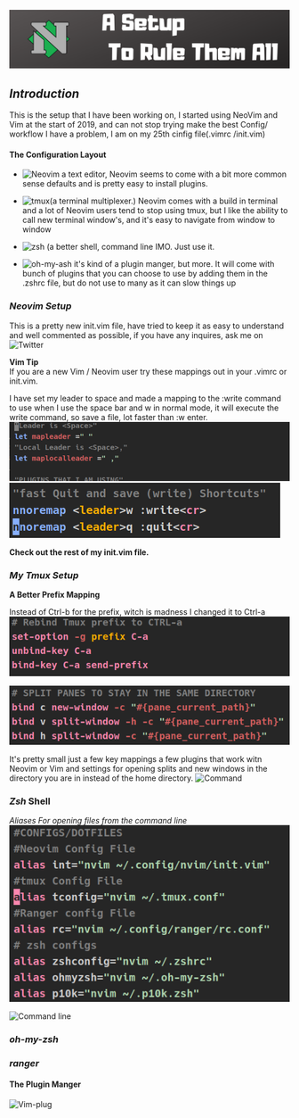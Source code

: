 ![Neovim](img/Githeader.png)
## *Introduction* 

This is the setup that I have been working on, I started using NeoVim and Vim at the start of 2019, and can not stop trying make the best Config/ workflow I have a problem, I am on my 25th cinfig file(.vimrc /init.vim)


#### **The Configuration Layout**
- ![Neovim](https://neovim.io/) a text editor, Neovim seems to come with a bit more common sense defaults and is pretty easy to install plugins.<br>


- ![tmux](https://github.com/tmux/tmux/wiki)(a terminal multiplexer.) Neovim comes with a build in terminal and a lot of Neovim users tend to stop using tmux, but I like the ability to call new terminal window's, and it's easy to navigate from window to window<br>
- ![zsh](https://gist.github.com/derhuerst/12a1558a4b408b3b2b7e) (a better shell, command line IMO. Just use it. <br>
- ![oh-my-ash](https://github.com/robbyrussell/oh-my-zsh) it's kind of a plugin manger, but more. It will come with bunch of plugins that you can choose to use by adding them in the .zshrc file, but do not use to many as it can slow things up<br>  

### *Neovim Setup*
This is a pretty new init.vim file, have tried to keep it as easy to understand and well commented as possible, if you have any inquires, ask me on ![Twitter](https://twitter.com/FreelanceForBTC) 

**Vim Tip**<br>
If you are a new Vim / Neovim user try these mappings out in your .vimrc or init.vim.<br>

I have set my leader to space and made a mapping to the :write command to use when I use the space bar and w in normal mode, it will execute the write command, so save a file, lot faster than :w enter.
<br>
![leader](img/leader.png)![NeoVimsave](img/saveandquit.png)<right>

**Check out the rest of my init.vim file.**

### *My Tmux Setup*


**A Better Prefix Mapping**<br>

Instead of Ctrl-b for the prefix, witch is madness I changed it to Ctrl-a
![tmux](img/PrefixBinding.png) 

![tmux pane](img/Splipanesdir.png)

It's pretty small just a few key mappings a few plugins that work witn Neovim or Vim and settings for opening splits  and new windows in the directory you are in instead of the home directory.
![Command](img/)
### *Zsh* Shell

*_Aliases For opening files from the command line_*
![zshconfig](img/ZconfigAli.png)

![Command line](img/(gif))
### *oh-my-zsh*


### *ranger*

#### **The Plugin Manger**
![Vim-plug](https://github.com/junegunn/vim-plug)




